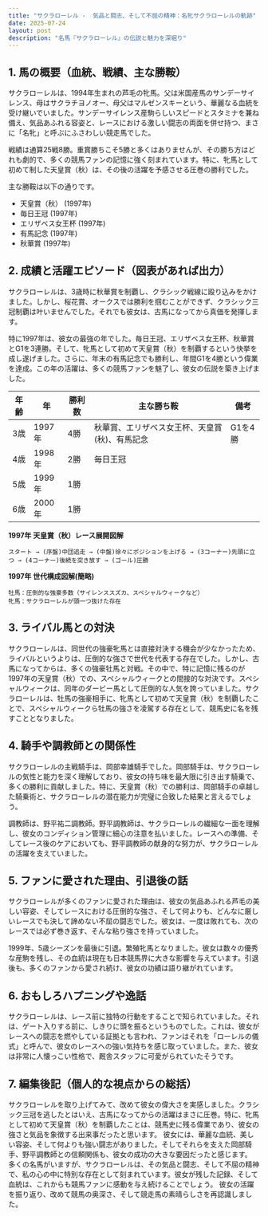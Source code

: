 ```yaml
---
title: "サクラローレル -  気品と闘志、そして不屈の精神：名牝サクラローレルの軌跡"
date: 2025-07-24
layout: post
description: "名馬『サクラローレル』の伝説と魅力を深堀り"
---
```


## 1. 馬の概要（血統、戦績、主な勝鞍）

サクラローレルは、1994年生まれの芦毛の牝馬。父は米国産馬のサンデーサイレンス、母はサクラチヨノオー、母父はマルゼンスキーという、華麗なる血統を受け継いでいました。サンデーサイレンス産駒らしいスピードとスタミナを兼ね備え、気品あふれる容姿と、レースにおける激しい闘志の両面を併せ持つ、まさに「名牝」と呼ぶにふさわしい競走馬でした。

戦績は通算25戦8勝。重賞勝ちこそ5勝と多くはありませんが、その勝ち方はどれも劇的で、多くの競馬ファンの記憶に強く刻まれています。特に、牝馬として初めて制した天皇賞（秋）は、その後の活躍を予感させる圧巻の勝利でした。

主な勝鞍は以下の通りです。

* 天皇賞（秋） (1997年)
* 毎日王冠 (1997年)
* エリザベス女王杯 (1997年)
* 有馬記念 (1997年)
* 秋華賞 (1997年)


## 2. 成績と活躍エピソード（図表があれば出力）

サクラローレルは、3歳時に秋華賞を制覇し、クラシック戦線に殴り込みをかけました。しかし、桜花賞、オークスでは勝利を掴むことができず、クラシック三冠制覇は叶いませんでした。それでも彼女は、古馬になってから真価を発揮します。

特に1997年は、彼女の最強の年でした。毎日王冠、エリザベス女王杯、秋華賞とG1を3連勝。そして、牝馬として初めて天皇賞（秋）を制覇するという快挙を成し遂げました。さらに、年末の有馬記念でも勝利し、年間G1を4勝という偉業を達成。この年の活躍は、多くの競馬ファンを魅了し、彼女の伝説を築き上げました。

| 年齢 | 年 | 勝利数 | 主な勝ち鞍 | 備考 |
|---|---|---|---|---|
| 3歳 | 1997年 | 4勝 | 秋華賞、エリザベス女王杯、天皇賞(秋)、有馬記念 | G1を4勝 |
| 4歳 | 1998年 | 2勝 | 毎日王冠 |  |
| 5歳 | 1999年 | 1勝 |  |  |
| 6歳 | 2000年 | 1勝 |  |  |


**1997年 天皇賞（秋）レース展開図解**

```
スタート → (序盤)中団追走 → (中盤)徐々にポジションを上げる → (3コーナー)先頭に立つ → (4コーナー)後続を突き放す → (ゴール)圧勝
```

**1997年 世代構成図解(簡略)**

```
牡馬：圧倒的な強豪多数（サイレンススズカ、スペシャルウィークなど）
牝馬：サクラローレルが頭一つ抜けた存在
```


## 3. ライバル馬との対決

サクラローレルは、同世代の強豪牝馬とは直接対決する機会が少なかったため、ライバルというよりは、圧倒的な強さで世代を代表する存在でした。しかし、古馬になってからは、多くの強豪牡馬と対戦。その中で、特に記憶に残るのが1997年の天皇賞（秋）での、スペシャルウィークとの間接的な対決です。スペシャルウィークは、同年のダービー馬として圧倒的な人気を誇っていました。サクラローレルは、牡馬の強豪相手に、牝馬として初めて天皇賞（秋）を制覇したことで、スペシャルウィークら牡馬の強さを凌駕する存在として、競馬史に名を残すこととなりました。


## 4. 騎手や調教師との関係性

サクラローレルの主戦騎手は、岡部幸雄騎手でした。岡部騎手は、サクラローレルの気性と能力を深く理解しており、彼女の持ち味を最大限に引き出す騎乗で、多くの勝利に貢献しました。特に、天皇賞（秋）での勝利は、岡部騎手の卓越した騎乗術と、サクラローレルの潜在能力が完璧に合致した結果と言えるでしょう。

調教師は、野平祐二調教師。野平調教師は、サクラローレルの繊細な一面を理解し、彼女のコンディション管理に細心の注意を払いました。レースへの準備、そしてレース後のケアにおいても、野平調教師の献身的な努力が、サクラローレルの活躍を支えていました。


## 5. ファンに愛された理由、引退後の話

サクラローレルが多くのファンに愛された理由は、彼女の気品あふれる芦毛の美しい容姿、そしてレースにおける圧倒的な強さ、そして何よりも、どんなに厳しいレースでも決して諦めない不屈の闘志でした。彼女は、一度は敗れても、次のレースでは必ず巻き返す、そんな粘り強さを持っていました。

1999年、5歳シーズンを最後に引退。繁殖牝馬となりました。彼女は数々の優秀な産駒を残し、その血統は現在も日本競馬界に大きな影響を与えています。引退後も、多くのファンから愛され続け、彼女の功績は語り継がれています。


## 6. おもしろハプニングや逸話

サクラローレルは、レース前に独特の行動をすることで知られていました。それは、ゲート入りする前に、しきりに頭を振るというものでした。これは、彼女がレースへの闘志を燃やしている証拠とも言われ、ファンはそれを「ローレルの儀式」と呼んで、彼女のレースへの強い気持ちを感じ取っていました。また、彼女は非常に人懐っこい性格で、厩舎スタッフに可愛がられていたそうです。


## 7. 編集後記（個人的な視点からの総括）

サクラローレルを取り上げてみて、改めて彼女の偉大さを実感しました。クラシック三冠を逃したとはいえ、古馬になってからの活躍はまさに圧巻。特に、牝馬として初めて天皇賞（秋）を制覇したことは、競馬史に残る偉業であり、彼女の強さと気品を象徴する出来事だったと思います。  彼女には、華麗な血統、美しい容姿、そして何よりも強い闘志がありました。そしてそれらを支えた岡部騎手、野平調教師との信頼関係も、彼女の成功の大きな要因だったと感じます。  多くの名馬がいますが、サクラローレルは、その気品と闘志、そして不屈の精神で、私の心の中に特別な存在として刻まれています。彼女が残した記録、そして血統は、これからも競馬ファンに感動を与え続けることでしょう。  彼女の活躍を振り返り、改めて競馬の奥深さ、そして競走馬の素晴らしさを再認識しました。
